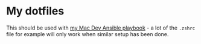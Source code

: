 # My dotfiles

This should be used with [my Mac Dev Ansible playbook](https://github.com/Rooster212/mac-dev-ansible-setup) - a lot of the `.zshrc` file for example will only work when similar setup has been done.
